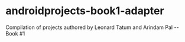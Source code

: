 # androidprojects-book1-adapter
Compilation of projects authored by Leonard Tatum and Arindam Pal -- Book #1
